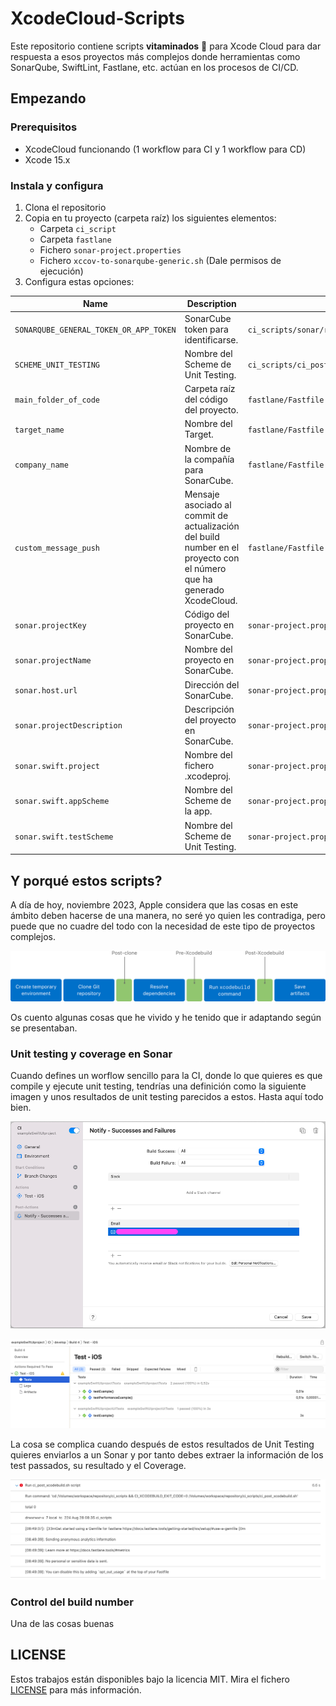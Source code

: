 # XcodeCloud-Scripts

Este repositorio contiene scripts **vitaminados** :mechanical_arm: para Xcode Cloud para dar respuesta a esos proyectos más complejos donde herramientas como SonarQube, SwiftLint, Fastlane, etc. actúan en los procesos de CI/CD.

## Empezando

### Prerequisitos

* XcodeCloud funcionando (1 workflow para CI y 1 workflow para CD)
* Xcode 15.x

### Instala y configura

1. Clona el repositorio
2. Copia en tu proyecto (carpeta raíz) los siguientes elementos:
   - Carpeta `ci_script`
   - Carpeta `fastlane`
   - Fichero `sonar-project.properties`
   - Fichero `xccov-to-sonarqube-generic.sh` (Dale permisos de ejecución)
3. Configura estas opciones:


| Name | Description | File |
|---|---|---|
| `SONARQUBE_GENERAL_TOKEN_OR_APP_TOKEN ` | SonarCube token para identificarse. | `ci_scripts/sonar/run_sonar_analysis.sh` |
| `SCHEME_UNIT_TESTING` | Nombre del Scheme de Unit Testing. | `ci_scripts/ci_post_xcodebuild.sh` |
| `main_folder_of_code` | Carpeta raíz del código del proyecto. | `fastlane/Fastfile` |
| `target_name` | Nombre del Target. | `fastlane/Fastfile` |
| `company_name` | Nombre de la compañía para SonarCube. | `fastlane/Fastfile` |
| `custom_message_push` | Mensaje asociado al commit de actualización del build number en el proyecto con el número que ha generado XcodeCloud. | `fastlane/Fastfile` |
| `sonar.projectKey` | Código del proyecto en SonarCube. | `sonar-project.properties` |
| `sonar.projectName` | Nombre del proyecto en SonarCube. | `sonar-project.properties` |
| `sonar.host.url` | Dirección del SonarCube. | `sonar-project.properties` |
| `sonar.projectDescription` | Descripción del proyecto en SonarCube. | `sonar-project.properties` |
| `sonar.swift.project` | Nombre del fichero .xcodeproj. | `sonar-project.properties` |
| `sonar.swift.appScheme` | Nombre del Scheme de la app. | `sonar-project.properties` |
| `sonar.swift.testScheme` | Nombre del Scheme de Unit Testing. | `sonar-project.properties` |


## Y porqué estos scripts?

A día de hoy, noviembre 2023, Apple considera que las cosas en este ámbito deben hacerse de una manera, no seré yo quien les contradiga, pero puede que no cuadre del todo con la necesidad de este tipo de proyectos complejos.

![](resources/writing_customs_build_scripts.png)

Os cuento algunas cosas que he vivido y he tenido que ir adaptando según se presentaban.

### Unit testing y coverage en Sonar

Cuando defines un worflow sencillo para la CI, donde lo que quieres es que compile y ejecute unit testing, tendrías una definición como la siguiente imagen y unos resultados de unit testing parecidos a estos. Hasta aquí todo bien.

![](resources/workflow_step.png)

![](resources/workflow_result_unit_testing.png)


La cosa se complica cuando después de estos resultados de Unit Testing quieres enviarlos a un Sonar y por tanto debes extraer la información de los test passados, su resultado y el Coverage.


![](resources/empty_workspace.png)


### Control del build number

Una de las cosas buenas


## LICENSE

Estos trabajos están disponibles bajo la licencia MIT. Mira el fichero [LICENSE](license) para más información.
